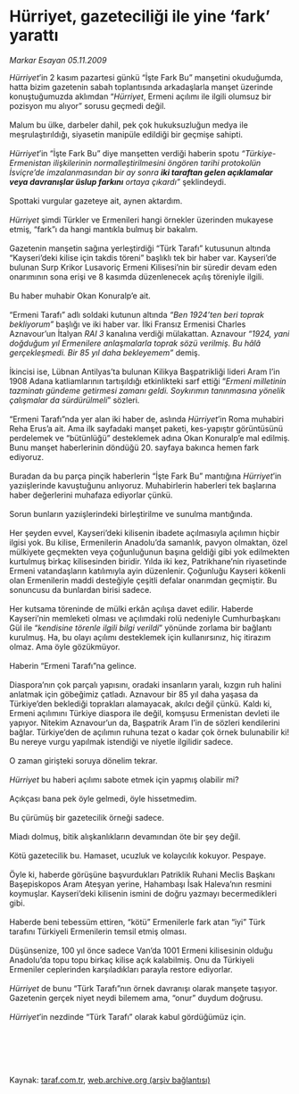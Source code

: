 # Hürriyet, gazeteciliği ile yine ‘fark’ yarattı

*Markar Esayan 05.11.2009*

<div class="taraf_structure_2col_1zq">
<div class="margen_n">



 <p><i>Hürriyet</i>’in 2 kasım pazartesi günkü “İşte Fark Bu” manşetini okuduğumda, hatta bizim gazetenin sabah toplantısında arkadaşlarla manşet üzerinde konuştuğumuzda aklımdan “<i>Hürriyet</i>, Ermeni açılımı ile ilgili olumsuz bir pozisyon mu alıyor” sorusu geçmedi değil. <br/><br/>Malum bu ülke, darbeler dahil, pek çok hukuksuzluğun medya ile meşrulaştırıldığı, siyasetin manipüle edildiği bir geçmişe sahipti. <i><br/><br/>Hürriyet</i>’in “İşte Fark Bu” diye manşetten verdiği haberin spotu <i>“Türkiye-Ermenistan ilişkilerinin normalleştirilmesini öngören tarihi protokolün İsviçre’de imzalanmasından bir ay sonra <b>iki taraftan gelen açıklamalar veya davranışlar üslup farkını</b> ortaya çıkardı”</i> şeklindeydi. <br/><br/>Spottaki vurgular gazeteye ait, aynen aktardım. <i><br/><br/>Hürriyet</i> şimdi Türkler ve Ermenileri hangi örnekler üzerinden mukayese etmiş, “fark”ı da hangi mantıkla bulmuş bir bakalım. <br/><br/>Gazetenin manşetin sağına yerleştirdiği “Türk Tarafı” kutusunun altında “Kayseri’deki kilise için takdis töreni” başlıklı tek bir haber var. Kayseri’de bulunan Surp Krikor Lusavoriç Ermeni Kilisesi’nin bir süredir devam eden onarımının sona erişi ve 8 kasımda düzenlenecek açılış töreniyle ilgili. <br/><br/>Bu haber muhabir Okan Konuralp’e ait. <br/><br/>“Ermeni Tarafı” adlı soldaki kutunun altında <i>“Ben 1924’ten beri toprak bekliyorum”</i> başlığı ve iki haber var. İlki Fransız Ermenisi Charles Aznavour’un İtalyan <i>RAI 3</i> kanalına verdiği mülakattan. Aznavour <i>“1924, yani doğduğum yıl Ermenilere anlaşmalarla toprak sözü verilmiş. Bu hâlâ gerçekleşmedi. Bir 85 yıl daha bekleyemem”</i> demiş. <br/><br/>İkincisi ise, Lübnan Antilyas’ta bulunan Kilikya Başpatrikliği lideri Aram I’in 1908 Adana katliamlarının tartışıldığı etkinlikteki sarf ettiği “<i>Ermeni milletinin tazminatı gündeme getirmesi zamanı geldi. Soykırımın tanınmasına yönelik çalışmalar da sürdürülmeli</i>” sözleri. <br/><br/>“Ermeni Tarafı”nda yer alan iki haber de, aslında <i>Hürriyet</i>’in Roma muhabiri Reha Erus’a ait. Ama ilk sayfadaki manşet paketi, kes-yapıştır görüntüsünü perdelemek ve “bütünlüğü” desteklemek adına Okan Konuralp’e mal edilmiş. Bunu manşet haberlerinin döndüğü 20. sayfaya bakınca hemen fark ediyoruz. <br/><br/>Buradan da bu parça pinçik haberlerin “İşte Fark Bu” mantığına <i>Hürriyet</i>’in yazıişlerinde kavuştuğunu anlıyoruz. Muhabirlerin haberleri tek başlarına haber değerlerini muhafaza ediyorlar çünkü. <br/><br/>Sorun bunların yazıişlerindeki birleştirilme ve sunulma mantığında. <br/><br/>Her şeyden evvel, Kayseri’deki kilisenin ibadete açılmasıyla açılımın hiçbir ilgisi yok. Bu kilise, Ermenilerin Anadolu’da samanlık, pavyon olmaktan, özel mülkiyete geçmekten veya çoğunluğunun başına geldiği gibi yok edilmekten kurtulmuş birkaç kilisesinden biridir. Yılda iki kez, Patrikhane’nin riyasetinde Ermeni vatandaşların katılımıyla ayin düzenlenir. Çoğunluğu Kayseri kökenli olan Ermenilerin maddi desteğiyle çeşitli defalar onarımdan geçmiştir. Bu sonuncusu da bunlardan birisi sadece. <br/><br/>Her kutsama töreninde de mülki erkân açılışa davet edilir. Haberde Kayseri’nin memleketi olması ve açılımdaki rolü nedeniyle Cumhurbaşkanı Gül ile “<i>kendisine törenle ilgili bilgi verildi</i>” yönünde zorlama bir bağlantı kurulmuş. Ha, bu olayı açılımı desteklemek için kullanırsınız, hiç itirazım olmaz. Ama öyle gözükmüyor. <br/><br/>Haberin “Ermeni Tarafı”na gelince. <br/><br/>Diaspora’nın çok parçalı yapısını, oradaki insanların yaralı, kızgın ruh halini anlatmak için göbeğimiz çatladı. Aznavour bir 85 yıl daha yaşasa da Türkiye’den beklediği toprakları alamayacak, akılcı değil çünkü. Kaldı ki, Ermeni açılımını Türkiye diaspora ile değil, komşusu Ermenistan devleti ile yapıyor. Nitekim Aznavour’un da, Başpatrik Aram I’in de sözleri kendilerini bağlar. Türkiye’den de açılımın ruhuna tezat o kadar çok örnek bulunabilir ki! Bu nereye vurgu yapılmak istendiği ve niyetle ilgilidir sadece. <br/><br/>O zaman girişteki soruya dönelim tekrar. <i><br/><br/>Hürriyet</i> bu haberi açılımı sabote etmek için yapmış olabilir mi? <br/><br/>Açıkçası bana pek öyle gelmedi, öyle hissetmedim. <br/><br/>Bu çürümüş bir gazetecilik örneği sadece. <br/><br/>Miadı dolmuş, bitik alışkanlıkların devamından öte bir şey değil. <br/><br/>Kötü gazetecilik bu. Hamaset, ucuzluk ve kolaycılık kokuyor. Pespaye. <br/><br/>Öyle ki, haberde görüşüne başvurdukları Patriklik Ruhani Meclis Başkanı Başepiskopos Aram Ateşyan yerine, Hahambaşı İsak Haleva’nın resmini koymuşlar. Kayseri’deki kilisenin ismini de doğru yazmayı becermedikleri gibi. <br/><br/>Haberde beni tebessüm ettiren, “kötü” Ermenilerle fark atan “iyi” Türk tarafını Türkiyeli Ermenilerin temsil etmiş olması. <br/><br/>Düşünsenize, 100 yıl önce sadece Van’da 1001 Ermeni kilisesinin olduğu Anadolu’da topu topu birkaç kilise açık kalabilmiş. Onu da Türkiyeli Ermeniler ceplerinden karşıladıkları parayla restore ediyorlar. <i><br/><br/>Hürriyet</i> de bunu “Türk Tarafı”nın örnek davranışı olarak manşete taşıyor. Gazetenin gerçek niyet neydi bilemem ama, “onur” duydum doğrusu.<i><br/><br/>Hürriyet</i>’in nezdinde “Türk Tarafı” olarak kabul gördüğümüz için.</p>
<br/>
<br/>
<br/>



<br/>


<div id="taraf_not">
</div>

</div>


</div>

Kaynak: [taraf.com.tr](http://taraf.com.tr:80/makale/8310.htm), [web.archive.org (arşiv bağlantısı)](http://web.archive.org/web/20100120202203/http://taraf.com.tr:80/makale/8310.htm)
